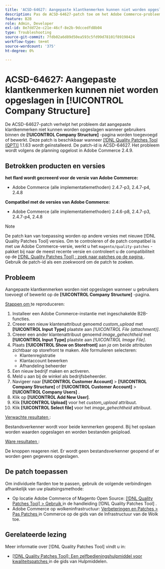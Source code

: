 ```yaml
---
title: 'ACSD-64627: Aangepaste klantkenmerken kunnen niet worden opgeslagen in [!UICONTROL Company Structure]'
description: Pas de ACSD-64627-patch toe om het Adobe Commerce-probleem op te lossen, waarbij aangepaste klantkenmerken niet kunnen worden opgeslagen wanneer gebruikers binnen [!UICONTROL Company Structure] worden toegevoegd of bewerkt.
feature: B2B
role: Admin, Developer
exl-id: 8e7dd72e-c21e-46cf-8e2b-9dccedfd8b04
type: Troubleshooting
source-git-commit: 7fdb02a6d89d50ea593c5fd99d78101f89198424
workflow-type: tm+mt
source-wordcount: '375'
ht-degree: 0%

---
```


# ACSD-64627: Aangepaste klantkenmerken kunnen niet worden opgeslagen in [!UICONTROL Company Structure]

De ACSD-64627-patch verhelpt het probleem dat aangepaste klantkenmerken niet kunnen worden opgeslagen wanneer gebruikers binnen de **[!UICONTROL Company Structure]** -pagina worden toegevoegd of bewerkt. Deze patch is beschikbaar wanneer [[!DNL Quality Patches Tool (QPT)]](/help/tools/quality-patches-tool/quality-patches-tool-to-self-serve-quality-patches.md) 1.1.63 wordt geïnstalleerd. De patch-id is ACSD-64627. Het probleem wordt volgens de planning opgelost in Adobe Commerce 2.4.9.

## Betrokken producten en versies

**het flard wordt gecreeerd voor de versie van Adobe Commerce:**

* Adobe Commerce (alle implementatiemethoden) 2.4.7-p3, 2.4.7-p4, 2.4.8

**Compatibel met de versies van Adobe Commerce:**

* Adobe Commerce (alle implementatiemethoden) 2.4.6-p8, 2.4.7-p3, 2.4.7-p4, 2.4.8

>[!NOTE]
>
>De patch kan van toepassing worden op andere versies met nieuwe [!DNL Quality Patches Tool] versies. Om te controleren of de patch compatibel is met uw Adobe Commerce-versie, werkt u het `magento/quality-patches` -pakket bij naar de meest recente versie en controleert u de compatibiliteit op de [[!DNL Quality Patches Tool] : zoek naar patches op de pagina ](https://experienceleague.adobe.com/tools/commerce-quality-patches/index.html) . Gebruik de patch-id als een zoekwoord om de patch te zoeken.

## Probleem

Aangepaste klantkenmerken worden niet opgeslagen wanneer u gebruikers toevoegt of bewerkt op de **[!UICONTROL Company Structure]** -pagina.

<u> Stappen om </u> te reproduceren:

1. Installeer een Adobe Commerce-instantie met ingeschakelde B2B-functies.
1. Creeer een nieuw klantenattribuut genoemd *custom_upload* met **[!UICONTROL Input Type]** plaatste aan *[!UICONTROL File (attachment)]*.
1. Creeer een ander klantenattribuut genoemd *image_gehechtheid* met **[!UICONTROL Input Type]** plaatste aan *[!UICONTROL Image File]*.
1. Plaats **[!UICONTROL Show on Storefront]** aan *ja* om beide attributen zichtbaar op storefront te maken. Alle formulieren selecteren:
   * Klantenregistratie
   * Klantaccount bewerken
   * Afhandeling beheerder
1. Een nieuw bedrijf maken en activeren.
1. Meld u aan bij de winkel als bedrijfsbeheerder.
1. Navigeer naar **[!UICONTROL Customer Account]** > **[!UICONTROL Company Structure]** of **[!UICONTROL Customer Account]** > **[!UICONTROL Company Users]** .
1. Klik op **[!UICONTROL Add New User]**.
1. Klik **[!UICONTROL Upload]** voor het *custom_upload* attribuut.
1. Klik **[!UICONTROL Select file]** voor het *image_gehechtheid* attribuut.

<u> Verwachte resultaten </u>:

Bestandsverkenner wordt voor beide kenmerken geopend. Bij het opslaan worden waarden opgeslagen en worden bestanden geüpload.

<u> Ware resultaten </u>:

De knoppen reageren niet. Er wordt geen bestandsverkenner geopend of er worden geen gegevens opgeslagen.

## De patch toepassen

Om individuele flarden toe te passen, gebruik de volgende verbindingen afhankelijk van uw plaatsingsmethode:

* Op locatie Adobe Commerce of Magento Open Source: [[!DNL Quality Patches Tool] > Gebruik ](/help/tools/quality-patches-tool/usage.md) in de handleiding [!DNL Quality Patches Tool] .
* Adobe Commerce op wolkeninfrastructuur: [ Verbeteringen en Patches > Pas Patches ](https://experienceleague.adobe.com/docs/commerce-cloud-service/user-guide/develop/upgrade/apply-patches.html) in Commerce op de gids van de Infrastructuur van de Wolk toe.

## Gerelateerde lezing

Meer informatie over [!DNL Quality Patches Tool] vindt u in:

* [[!DNL Quality Patches Tool]: Een zelfbedieningshulpmiddel voor kwaliteitspatches ](/help/tools/quality-patches-tool/quality-patches-tool-to-self-serve-quality-patches.md) in de gids van Hulpmiddelen.
